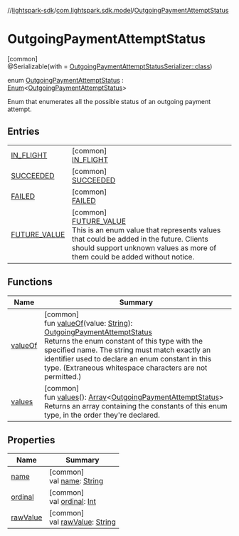 //[lightspark-sdk](../../../index.md)/[com.lightspark.sdk.model](../index.md)/[OutgoingPaymentAttemptStatus](index.md)

# OutgoingPaymentAttemptStatus

[common]\
@Serializable(with = [OutgoingPaymentAttemptStatusSerializer::class](../-outgoing-payment-attempt-status-serializer/index.md))

enum [OutgoingPaymentAttemptStatus](index.md) : [Enum](https://kotlinlang.org/api/latest/jvm/stdlib/kotlin/-enum/index.html)&lt;[OutgoingPaymentAttemptStatus](index.md)&gt; 

Enum that enumerates all the possible status of an outgoing payment attempt.

## Entries

| | |
|---|---|
| [IN_FLIGHT](-i-n_-f-l-i-g-h-t/index.md) | [common]<br>[IN_FLIGHT](-i-n_-f-l-i-g-h-t/index.md) |
| [SUCCEEDED](-s-u-c-c-e-e-d-e-d/index.md) | [common]<br>[SUCCEEDED](-s-u-c-c-e-e-d-e-d/index.md) |
| [FAILED](-f-a-i-l-e-d/index.md) | [common]<br>[FAILED](-f-a-i-l-e-d/index.md) |
| [FUTURE_VALUE](-f-u-t-u-r-e_-v-a-l-u-e/index.md) | [common]<br>[FUTURE_VALUE](-f-u-t-u-r-e_-v-a-l-u-e/index.md)<br>This is an enum value that represents values that could be added in the future. Clients should support unknown values as more of them could be added without notice. |

## Functions

| Name | Summary |
|---|---|
| [valueOf](value-of.md) | [common]<br>fun [valueOf](value-of.md)(value: [String](https://kotlinlang.org/api/latest/jvm/stdlib/kotlin/-string/index.html)): [OutgoingPaymentAttemptStatus](index.md)<br>Returns the enum constant of this type with the specified name. The string must match exactly an identifier used to declare an enum constant in this type. (Extraneous whitespace characters are not permitted.) |
| [values](values.md) | [common]<br>fun [values](values.md)(): [Array](https://kotlinlang.org/api/latest/jvm/stdlib/kotlin/-array/index.html)&lt;[OutgoingPaymentAttemptStatus](index.md)&gt;<br>Returns an array containing the constants of this enum type, in the order they're declared. |

## Properties

| Name | Summary |
|---|---|
| [name](../-withdrawal-request-status/-f-u-t-u-r-e_-v-a-l-u-e/index.md#-372974862%2FProperties%2F-962664521) | [common]<br>val [name](../-withdrawal-request-status/-f-u-t-u-r-e_-v-a-l-u-e/index.md#-372974862%2FProperties%2F-962664521): [String](https://kotlinlang.org/api/latest/jvm/stdlib/kotlin/-string/index.html) |
| [ordinal](../-withdrawal-request-status/-f-u-t-u-r-e_-v-a-l-u-e/index.md#-739389684%2FProperties%2F-962664521) | [common]<br>val [ordinal](../-withdrawal-request-status/-f-u-t-u-r-e_-v-a-l-u-e/index.md#-739389684%2FProperties%2F-962664521): [Int](https://kotlinlang.org/api/latest/jvm/stdlib/kotlin/-int/index.html) |
| [rawValue](raw-value.md) | [common]<br>val [rawValue](raw-value.md): [String](https://kotlinlang.org/api/latest/jvm/stdlib/kotlin/-string/index.html) |

